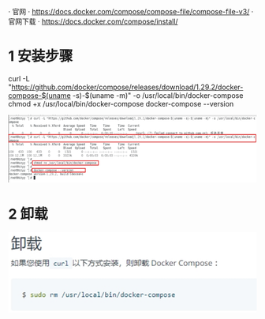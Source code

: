 

·	官网
·	https://docs.docker.com/compose/compose-file/compose-file-v3/
·	官网下载
·	https://docs.docker.com/compose/install/

# 1 安装步骤 
curl -L "https://github.com/docker/compose/releases/download/1.29.2/docker-compose-$(uname -s)-$(uname -m)" -o /usr/local/bin/docker-compose
chmod +x /usr/local/bin/docker-compose
docker-compose --version

![](image/Pasted%20image%2020240209145810.png)


# 2 卸载


![](image/Pasted%20image%2020240209145830.png)


